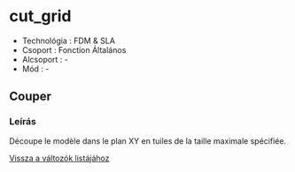 # cut\_grid

* Technológia : FDM & SLA
* Csoport : Fonction Általános
* Alcsoport : -
* Mód : -

## Couper

### Leírás

Découpe le modèle dans le plan XY en tuiles de la taille maximale spécifiée.

[Vissza a változók listájához](/)

